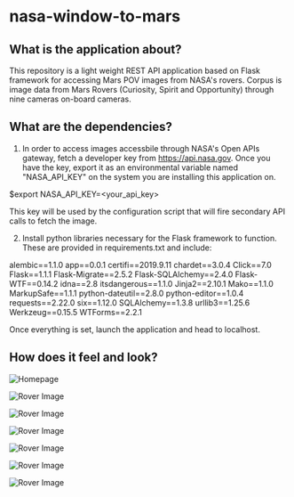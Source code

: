 # nasa-window-to-mars

## What is the application about?

This repository is a light weight REST API application based on Flask framework for accessing Mars POV images from NASA's rovers. Corpus is image data from Mars Rovers (Curiosity, Spirit and Opportunity) through nine cameras on-board cameras.


## What are the dependencies?

1. In order to access images accessbile through NASA's Open APIs gateway, fetch a developer key from https://api.nasa.gov. Once you have the key, export it as an environmental variable named "NASA_API_KEY" on the system you are installing this application on.

$export NASA_API_KEY=<your_api_key>

This key will be used by the configuration script that will fire secondary API calls to fetch the image.

2. Install python libraries necessary for the Flask framework to function. These are provided in requirements.txt and include:

alembic==1.1.0
app==0.0.1
certifi==2019.9.11
chardet==3.0.4
Click==7.0
Flask==1.1.1
Flask-Migrate==2.5.2
Flask-SQLAlchemy==2.4.0
Flask-WTF==0.14.2
idna==2.8
itsdangerous==1.1.0
Jinja2==2.10.1
Mako==1.1.0
MarkupSafe==1.1.1
python-dateutil==2.8.0
python-editor==1.0.4
requests==2.22.0
six==1.12.0
SQLAlchemy==1.3.8
urllib3==1.25.6
Werkzeug==0.15.5
WTForms==2.2.1

Once everything is set, launch the application and head to localhost.


## How does it feel and look?

![Homepage](https://user-images.githubusercontent.com/53545889/66077245-92c23180-e52d-11e9-8e30-80c10cb40676.png)

![Rover Image](https://user-images.githubusercontent.com/53545889/66077513-1b40d200-e52e-11e9-8d57-7ef834d22689.png)

![Rover Image](https://user-images.githubusercontent.com/53545889/66077550-285dc100-e52e-11e9-887d-95d44a6e02ba.png)

![Rover Image](https://user-images.githubusercontent.com/53545889/66077565-2f84cf00-e52e-11e9-8872-98bc024a0361.png)

![Rover Image](https://user-images.githubusercontent.com/53545889/66077569-33185600-e52e-11e9-925a-4b81b0b43e1f.png)

![Rover Image](https://user-images.githubusercontent.com/53545889/66077580-37447380-e52e-11e9-8d66-c2a046a55a9c.png)

![Rover Image](https://user-images.githubusercontent.com/53545889/66077603-45928f80-e52e-11e9-9a05-f6f22d3b1bd2.png)


